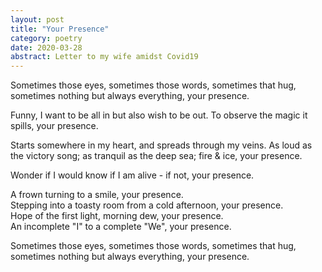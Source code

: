 ```yaml
---
layout: post
title: "Your Presence"
category: poetry
date: 2020-03-28
abstract: Letter to my wife amidst Covid19
---
```


Sometimes those eyes, sometimes those words, sometimes that hug, sometimes nothing but always everything, your presence.  

Funny, I want to be all in but also wish to be out. To observe the magic it spills, your presence.  

Starts somewhere in my heart, and spreads through my veins. As loud as the victory song; as tranquil as the deep sea; fire & ice, your presence.  

Wonder if I would know if I am alive - if not, your presence.  

A frown turning to a smile, your presence.  
Stepping into a toasty room from a cold afternoon, your presence.  
Hope of the first light, morning dew, your presence.  
An incomplete "I" to a complete "We", your presence.  

Sometimes those eyes, sometimes those words, sometimes that hug, sometimes nothing but always everything, your presence.  
 
